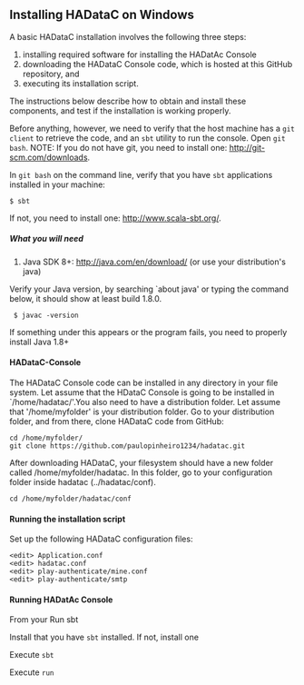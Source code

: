 ## Installing HADataC on Windows

A basic HADataC installation involves the following three steps:
1. installing required software for installing the HADatAc Console
2. downloading the HADataC Console code, which is hosted at this GitHub repository, and 
3. executing its installation script. 

The instructions below describe how to obtain and install these components, and test if the installation is working properly.

Before anything, however, we need to verify that the host machine has a `git client` to retrieve the code, and an `sbt` utility to run the console. Open `git bash`. NOTE: If you do not have git, you need to install one: http://git-scm.com/downloads. 

In `git bash` on the command line, verify that you have `sbt` applications installed in your machine:

    $ sbt

If not, you need to install one: http://www.scala-sbt.org/.

##### What you will need
1. Java SDK 8+: http://java.com/en/download/ (or use your distribution's java)

Verify your Java version, by searching `about java' or typing the command below, it should show at least build 1.8.0. 

     $ javac -version

If something under this appears or the program fails, you need to properly install Java 1.8+

#### HADataC-Console

The HADataC Console code can be installed in any directory in your file system. Let assume that the HDataC Console is going to be installed in `/home/hadatac/'.You also need to have a distribution folder. Let assume that '/home/myfolder' is your distribution folder. Go to your distribution folder, and from there, clone HADataC code from GitHub:

    cd /home/myfolder/
    git clone https://github.com/paulopinheiro1234/hadatac.git

After downloading HADataC, your filesystem should have a new folder called /home/myfolder/hadatac. In this folder, go to your configuration folder inside hadatac (../hadatac/conf).

    cd /home/myfolder/hadatac/conf

#### Running the installation script

Set up the following HADataC configuration files:

    <edit> Application.conf
    <edit> hadatac.conf
    <edit> play-authenticate/mine.conf
    <edit> play-authenticate/smtp 

#### Running HADatAc Console

From your Run sbt

Install that you have `sbt` installed. If not, install one

Execute `sbt`

Execute `run`

